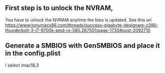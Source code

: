 
## First step  is to unlock the NVRAM, 
You have to unlock the NVRAM anytime the bios is updated. See this url
https://www.tonymacx86.com/threads/success-gigabyte-designare-z390-thunderbolt-3-i7-9700k-amd-rx-580.267551/page-1730#post-2092710


## Generate a SMBIOS with GenSMBIOS and place it in the config.plist 

I select imac18,3
